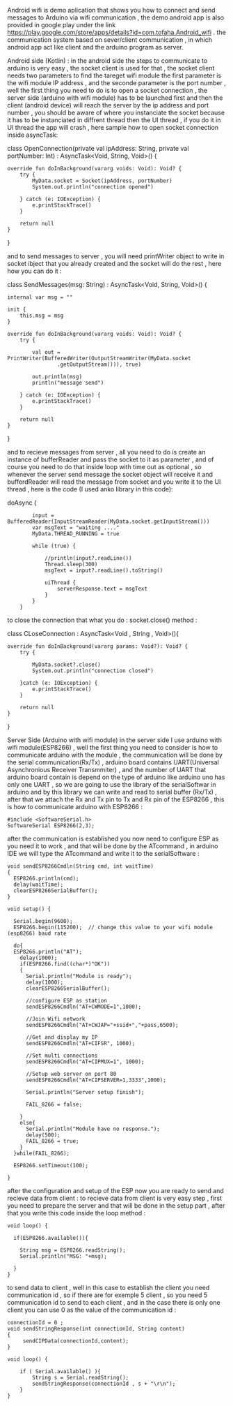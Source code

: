 Android wifi is demo aplication that shows you how to connect and send messages to Arduino via wifi communication , the demo android app is also provided in google play under the link https://play.google.com/store/apps/details?id=com.tofaha.Android_wifi .
the communication system based on sever/client communication , in which android app act like client and the arduino program as server.


Android side (Kotlin) :
in the android side the steps to communicate to arduino is very easy , the socket client is used for that , the socket client needs two parameters to find the tareget wifi module the first parameter is the wifi module IP address , and the seconde parameter is the port number , well the first thing you need to do is to open a socket connection , the server side (arduino with wifi module) has to be launched first and then the client (android device) will reach the server by the ip address and port number , you should be aware of where you instanciate the socket because it has to be instanciated in diffrent thread then the UI thread , if you do it in UI thread the app will crash , here sample how to open socket connection inside asyncTask:


class OpenConnection(private val ipAddress: String, private val portNumber: Int) : AsyncTask<Void, String, Void>() {

    override fun doInBackground(vararg voids: Void): Void? {
        try {
            MyData.socket = Socket(ipAddress, portNumber)
            System.out.println("connection opened")

        } catch (e: IOException) {
            e.printStackTrace()
        }

        return null
    }
}
 

and to send messages to server , you will need printWriter object to write in socket ibject that you already created and the socket will do the rest , here how you can do it :

class SendMessages(msg: String) : AsyncTask<Void, String, Void>() {

    internal var msg = ""

    init {
        this.msg = msg
    }

    override fun doInBackground(vararg voids: Void): Void? {
        try {

            val out = PrintWriter(BufferedWriter(OutputStreamWriter(MyData.socket
                    .getOutputStream())), true)

            out.println(msg)
            println("message send")

        } catch (e: IOException) {
            e.printStackTrace()
        }

        return null
    }
}

and to recieve messages from server , all you need to do is create an instance of bufferReader and pass the socket to it as parameter , and of course you need to do that inside loop with time out as optional , so whenever the server send message the socket object will receive it and bufferdReader will read the message from socket and you write it to the UI thread , here is the code (I used anko library in this code):

 doAsync {

            input = BufferedReader(InputStreamReader(MyData.socket.getInputStream()))
            var msgText = "waiting ...."
            MyData.THREAD_RUNNING = true

            while (true) {

                //println(input?.readLine())
                Thread.sleep(300)
                msgText = input?.readLine().toString()

                uiThread {
                    serverResponse.text = msgText
                }
            }
        }


to close the connection that what you do : socket.close() method :

class CLoseConnection : AsyncTask<Void , String , Void>(){

    override fun doInBackground(vararg params: Void?): Void? {
        try {

            MyData.socket?.close()
            System.out.println("connection closed")

        }catch (e: IOException) {
            e.printStackTrace()
        }

        return null
    }

}
 

Server Side (Arduino with wifi module)
in the server side I use arduino with wifi module(ESP8266) , well the first thing you need to consider is how to communicate arduino with the module , the communication will be done by the serial communication(Rx/Tx) , arduino board contains UART(Universal Asynchronious Receiver Transmmiter) , and the number of UART that arduino board contain is depend on the type of arduino like arduino uno has only one UART , so we are going to use the library of the serialSoftwar in arduino and by this library we can write and read to serial buffer (Rx/Tx) , after that we attach the Rx and Tx pin to Tx and Rx pin of the ESP8266 , this is how to communicate arduino with ESP8266 :

    #include <SoftwareSerial.h>
    SoftwareSerial ESP8266(2,3);
    

after the communication is established you now need to configure ESP as you need it to work , and that will be done by the ATcommand , in arduino IDE we will type the ATcommand and write it to the serialSoftware :

    void sendESP8266Cmdln(String cmd, int waitTime)
    {
      ESP8266.println(cmd);
      delay(waitTime);
      clearESP8266SerialBuffer();
    }
    
    void setup() {
  
      Serial.begin(9600); 
      ESP8266.begin(115200);  // change this value to your wifi module (esp8266) baud rate

      do{
      ESP8266.println("AT");
        delay(1000);
        if(ESP8266.find((char*)"OK"))
        {
          Serial.println("Module is ready");
          delay(1000);
          clearESP8266SerialBuffer();

          //configure ESP as station 
          sendESP8266Cmdln("AT+CWMODE=1",1000);

          //Join Wifi network
          sendESP8266Cmdln("AT+CWJAP="+ssid+","+pass,6500);

          //Get and display my IP
          sendESP8266Cmdln("AT+CIFSR", 1000);  

          //Set multi connections
          sendESP8266Cmdln("AT+CIPMUX=1", 1000);

          //Setup web server on port 80
          sendESP8266Cmdln("AT+CIPSERVER=1,3333",1000);

          Serial.println("Server setup finish");

          FAIL_8266 = false;

        }
        else{
          Serial.println("Module have no response.");
          delay(500);
          FAIL_8266 = true;
        }
      }while(FAIL_8266);

      ESP8266.setTimeout(100); 

    }

after the configuration and setup of the ESP now you are ready to send and recieve data from client :
to recieve data from client is very easy step , first you need to prepare the server and that will be done in the setup part , after that you write this code inside the loop method :

    void loop() {

      if(ESP8266.available()){

        String msg = ESP8266.readString();
        Serial.println("MSG: "+msg);

      }
    }

to send data to client , well in this case to establish the client you need communication id , so if there are for exemple 5 client , so you need 5 communication id to send to each client , and in the case there is only one client you can use 0 as the value of the communication id :

    
    connectionId = 0 ;
    void sendStringResponse(int connectionId, String content)
    {     
         sendCIPData(connectionId,content);
    }
    
    void loop() {

        if ( Serial.available() ){  
            String s = Serial.readString();
            sendStringResponse(connectionId , s + "\r\n"); 
        }
    }

